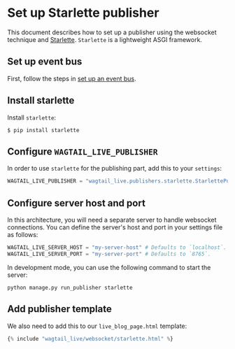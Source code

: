 # Set up Starlette publisher

This document describes how to set up a publisher using the websocket technique and [Starlette](https://github.com/encode/starlette). `Starlette` is a lightweight ASGI framework.


## Set up event bus

First, follow the steps in [set up an event bus](setup_event_bus_redis.md). 


## Install starlette
Install `starlette`:

```console
$ pip install starlette
```

## Configure `WAGTAIL_LIVE_PUBLISHER`

In order to use `starlette` for the publishing part, add this to your `settings`:

```python
WAGTAIL_LIVE_PUBLISHER = "wagtail_live.publishers.starlette.StarlettePublisher"
```

## Configure server host and port

In this architecture, you will need a separate server to handle websocket connections.
You can define the server's host and port in your settings file as follows:

```python
WAGTAIL_LIVE_SERVER_HOST = "my-server-host" # Defaults to `localhost`.
WAGTAIL_LIVE_SERVER_PORT = "my-server-port" # Defaults to `8765`.
```

In development mode, you can use the following command to start the server:
```console
python manage.py run_publisher starlette
```

## Add publisher template

We also need to add this to our `live_blog_page.html` template:
```python
{% include "wagtail_live/websocket/starlette.html" %}
```